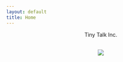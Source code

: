 ```yaml
---
layout: default
title: Home
---
```


<div style="text-align: center">
  <div id="home-page-text">
    <p class="blue-text big-text">Tiny Talk Inc.</p>
    <br>
    <img src="{{ "/assets/img/tinytalklogo.jpg" | relative_url }}">
  </div>
</div>
